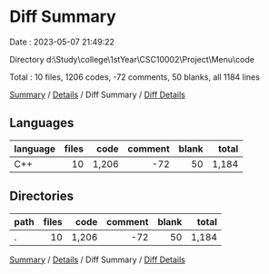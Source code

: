 # Diff Summary

Date : 2023-05-07 21:49:22

Directory d:\\Study\\college\\1stYear\\CSC10002\\Project\\Menu\\code

Total : 10 files,  1206 codes, -72 comments, 50 blanks, all 1184 lines

[Summary](results.md) / [Details](details.md) / Diff Summary / [Diff Details](diff-details.md)

## Languages
| language | files | code | comment | blank | total |
| :--- | ---: | ---: | ---: | ---: | ---: |
| C++ | 10 | 1,206 | -72 | 50 | 1,184 |

## Directories
| path | files | code | comment | blank | total |
| :--- | ---: | ---: | ---: | ---: | ---: |
| . | 10 | 1,206 | -72 | 50 | 1,184 |

[Summary](results.md) / [Details](details.md) / Diff Summary / [Diff Details](diff-details.md)